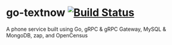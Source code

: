 # go-textnow  [![Build Status](https://travis-ci.org/OmarElGabry/go-textnow.svg?branch=master)](https://travis-ci.org/OmarElGabry/go-textnow)
A phone service built using Go, gRPC &amp; gRPC Gateway, MySQL &amp; MongoDB, zap, and OpenCensus
